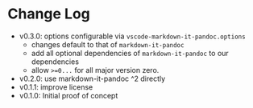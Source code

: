 # Change Log

- v0.3.0: options configurable via `vscode-markdown-it-pandoc.options`
    - changes default to that of `markdown-it-pandoc`
    - add all optional dependencies of `markdown-it-pandoc` to our dependencies
    - allow `>=0...` for all major version zero.
- v0.2.0: use markdown-it-pandoc ^2 directly
- v0.1.1: improve license
- v0.1.0: Initial proof of concept
